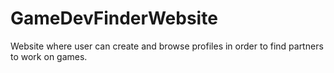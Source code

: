 # GameDevFinderWebsite
Website where user can create and browse profiles in order to find partners to work on games.
